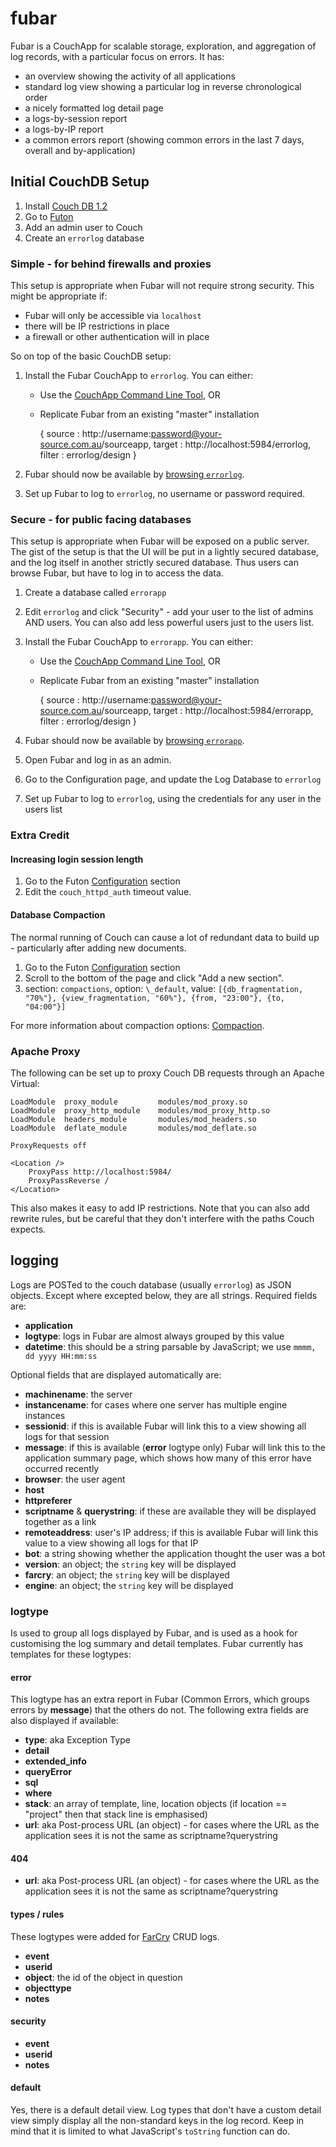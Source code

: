 # fubar

Fubar is a CouchApp for scalable storage, exploration, and aggregation of log records, with a particular focus on errors. It has:

- an overview showing the activity of all applications
- standard log view showing a particular log in reverse chronological order
- a nicely formatted log detail page
- a logs-by-session report
- a logs-by-IP report
- a common errors report (showing common errors in the last 7 days, overall and by-application)

## Initial CouchDB Setup

1. Install [Couch DB 1.2][downloadcouch]
2. Go to [Futon][futon]
3. Add an admin user to Couch
4. Create an `errorlog` database

### Simple - for behind firewalls and proxies

This setup is appropriate when Fubar will not require strong security. This might be appropriate if:

- Fubar will only be accessible via `localhost`
- there will be IP restrictions in place
- a firewall or other authentication will in place

So on top of the basic CouchDB setup:

1. Install the Fubar CouchApp to `errorlog`. You can either:
    
    - Use the [CouchApp Command Line Tool][couchapp], OR
    - Replicate Fubar from an existing "master" installation
    
         {
           source : http://username:password@your-source.com.au/sourceapp,
           target : http://localhost:5984/errorlog,
           filter : errorlog/design
         }
         
2. Fubar should now be available by [browsing `errorlog`][logasapp].
3. Set up Fubar to log to `errorlog`, no username or password required.

### Secure - for public facing databases

This setup is appropriate when Fubar will be exposed on a public server. The gist of the setup is that the 
UI will be put in a lightly secured database, and the log itself in another strictly secured database. Thus
users can browse Fubar, but have to log in to access the data.

1. Create a database called `errorapp`
2. Edit `errorlog` and click "Security" - add your user to the list of admins AND users. You can also add 
less powerful users just to the users list.
3. Install the Fubar CouchApp to `errorapp`. You can either:
    
    - Use the [CouchApp Command Line Tool][couchapp], OR
    - Replicate Fubar from an existing "master" installation
    
         {
           source : http://username:password@your-source.com.au/sourceapp,
           target : http://localhost:5984/errorapp,
           filter : errorlog/design
         }
         
4. Fubar should now be available by [browsing `errorapp`][separateapp].
5. Open Fubar and log in as an admin.
6. Go to the Configuration page, and update the Log Database to `errorlog`
7. Set up Fubar to log to `errorlog`, using the credentials for any user in the users list

### Extra Credit

#### Increasing login session length

1. Go to the Futon [Configuration][futonconfig] section
2. Edit the `couch_httpd_auth` timeout value.

#### Database Compaction

The normal running of Couch can cause a lot of redundant data to build up - particularly after adding new documents.

1. Go to the Futon [Configuration][futonconfig] section
2. Scroll to the bottom of the page and click "Add a new section".
3. section: `compactions`, option: `\_default`, value: `[{db_fragmentation, "70%"}, {view_fragmentation, "60%"}, {from, "23:00"}, {to, "04:00"}]`

For more information about compaction options: [Compaction][compaction].

### Apache Proxy

The following can be set up to proxy Couch DB requests through an Apache Virtual:

	LoadModule  proxy_module         modules/mod_proxy.so
	LoadModule  proxy_http_module    modules/mod_proxy_http.so
	LoadModule  headers_module       modules/mod_headers.so
	LoadModule  deflate_module       modules/mod_deflate.so
	
	ProxyRequests off
	
	<Location />
		ProxyPass http://localhost:5984/
        ProxyPassReverse /
	</Location>

This also makes it easy to add IP restrictions. Note that you can also add rewrite rules, but be careful that they don't interfere with the paths Couch expects.

## logging

Logs are POSTed to the couch database (usually `errorlog`) as JSON objects. Except where excepted below, they are all strings. Required fields are:

- **application**
- **logtype**: logs in Fubar are almost always grouped by this value
- **datetime**: this should be a string parsable by JavaScript; we use `mmmm, dd yyyy HH:mm:ss`

Optional fields that are displayed automatically are:

- **machinename**: the server
- **instancename**: for cases where one server has multiple engine instances
- **sessionid**: if this is available Fubar will link this to a view showing all logs for that session 
- **message**: if this is available (**error** logtype only) Fubar will link this to the application summary page, which shows how many of this error have occurred recently
- **browser**: the user agent
- **host**
- **httpreferer**
- **scriptname** & **querystring**: if these are available they will be displayed together as a link
- **remoteaddress**: user's IP address; if this is available Fubar will link this value to a view showing all logs for that IP
- **bot**: a string showing whether the application thought the user was a bot
- **version**: an object; the `string` key will be displayed
- **farcry**: an object; the `string` key will be displayed
- **engine**: an object; the `string` key will be displayed

### logtype

Is used to group all logs displayed by Fubar, and is used as a hook for customising the log summary and detail templates. Fubar currently has templates for these logtypes:

#### error

This logtype has an extra report in Fubar (Common Errors, which groups errors by **message**) that the others do not. The following extra fields are also displayed if available:

- **type**: aka Exception Type
- **detail**
- **extended_info**
- **queryError**
- **sql**
- **where**
- **stack**: an array of template, line, location objects (if location == "project" then that stack line is emphasised)
- **url**: aka Post-process URL (an object) - for cases where the URL as the application sees it is not the same as scriptname?querystring

#### 404

- **url**: aka Post-process URL (an object) - for cases where the URL as the application sees it is not the same as scriptname?querystring

#### types / rules

These logtypes were added for [FarCry][farcry] CRUD logs.

- **event**
- **userid**
- **object**: the id of the object in question
- **objecttype**
- **notes**

#### security

- **event**
- **userid**
- **notes**

#### default

Yes, there is a default detail view. Log types that don't have a custom detail view simply display all the non-standard keys in the log record.
Keep in mind that it is limited to what JavaScript's `toString` function can do.

[downloadcouch]: http://couchdb.apache.org/#download
[futon]: http://127.0.0.1/_utils/
[couchapp]: http://couchapp.org
[logasapp]: http://127.0.0.1/errorlog/_design/errorlog/index.html
[separateapp]: http://127.0.0.1/errorapp/_design/errorlog/index.html
[futonconfig]: http://127.0.0.1/_utils/config.html
[compaction]: http://wiki.apache.org/couchdb/Compaction/
[farcry]: http://www.farcrycore.org/